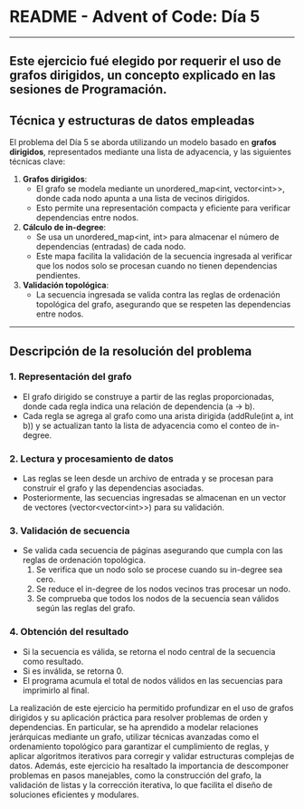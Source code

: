 # **README \- Advent of Code: Día 5**
---
Este ejercicio fué elegido por requerir el uso de grafos dirigidos, un concepto explicado en las sesiones de Programación.
---

## **Técnica y estructuras de datos empleadas**

El problema del Día 5 se aborda utilizando un modelo basado en **grafos dirigidos**, representados mediante una lista de adyacencia, y las siguientes técnicas clave:

1. **Grafos dirigidos**:  
   * El grafo se modela mediante un unordered\_map\<int, vector\<int\>\>, donde cada nodo apunta a una lista de vecinos dirigidos.  
   * Esto permite una representación compacta y eficiente para verificar dependencias entre nodos.  
2. **Cálculo de in-degree**:  
   * Se usa un unordered\_map\<int, int\> para almacenar el número de dependencias (entradas) de cada nodo.  
   * Este mapa facilita la validación de la secuencia ingresada al verificar que los nodos solo se procesan cuando no tienen dependencias pendientes.  
3. **Validación topológica**:  
   * La secuencia ingresada se valida contra las reglas de ordenación topológica del grafo, asegurando que se respeten las dependencias entre nodos.

---

## **Descripción de la resolución del problema**

### **1\. Representación del grafo**

* El grafo dirigido se construye a partir de las reglas proporcionadas, donde cada regla indica una relación de dependencia (a \-\> b).  
* Cada regla se agrega al grafo como una arista dirigida (addRule(int a, int b)) y se actualizan tanto la lista de adyacencia como el conteo de in-degree.

### **2\. Lectura y procesamiento de datos**

* Las reglas se leen desde un archivo de entrada y se procesan para construir el grafo y las dependencias asociadas.  
* Posteriormente, las secuencias ingresadas se almacenan en un vector de vectores (vector\<vector\<int\>\>) para su validación.

### **3\. Validación de secuencia**

* Se valida cada secuencia de páginas asegurando que cumpla con las reglas de ordenación topológica.  
  1. Se verifica que un nodo solo se procese cuando su in-degree sea cero.  
  2. Se reduce el in-degree de los nodos vecinos tras procesar un nodo.  
  3. Se comprueba que todos los nodos de la secuencia sean válidos según las reglas del grafo.

### **4\. Obtención del resultado**

* Si la secuencia es válida, se retorna el nodo central de la secuencia como resultado.  
* Si es inválida, se retorna 0\.  
* El programa acumula el total de nodos válidos en las secuencias para imprimirlo al final.

La realización de este ejercicio ha permitido profundizar en el uso de grafos dirigidos y su aplicación práctica para resolver problemas de orden y dependencias. En particular, se ha aprendido a modelar relaciones jerárquicas mediante un grafo, utilizar técnicas avanzadas como el ordenamiento topológico para garantizar el cumplimiento de reglas, y aplicar algoritmos iterativos para corregir y validar estructuras complejas de datos. Además, este ejercicio ha resaltado la importancia de descomponer problemas en pasos manejables, como la construcción del grafo, la validación de listas y la corrección iterativa, lo que facilita el diseño de soluciones eficientes y modulares.
